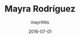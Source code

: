 ---
layout: author
title: "Mayra Rodríguez"
author: mayrititis
permalink: /blog/authors/mayrititis/
date: 2016-07-01
---